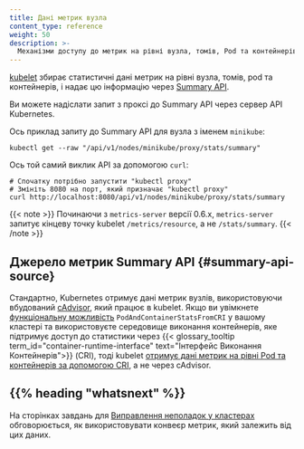 ```yaml
---
title: Дані метрик вузла
content_type: reference
weight: 50
description: >-
  Механізми доступу до метрик на рівні вузла, томів, Pod та контейнерів, як їх бачить kubelet.
---
```


[kubelet](/docs/reference/command-line-tools-reference/kubelet/) збирає статистичні дані метрик на рівні вузла, томів, pod та контейнерів, і надає цю інформацію через
[Summary API](https://github.com/kubernetes/kubernetes/blob/7d309e0104fedb57280b261e5677d919cb2a0e2d/staging/src/k8s.io/kubelet/pkg/apis/stats/v1alpha1/types.go).

Ви можете надіслати запит з проксі до Summary API через сервер API Kubernetes.

Ось приклад запиту до Summary API для вузла з іменем `minikube`:

```shell
kubectl get --raw "/api/v1/nodes/minikube/proxy/stats/summary"
```

Ось той самий виклик API за допомогою `curl`:

```shell
# Спочатку потрібно запустити "kubectl proxy"
# Змініть 8080 на порт, який призначає "kubectl proxy"
curl http://localhost:8080/api/v1/nodes/minikube/proxy/stats/summary
```

{{< note >}}
Починаючи з `metrics-server` версії 0.6.x, `metrics-server` запитує кінцеву точку kubelet `/metrics/resource`, а не `/stats/summary`.
{{< /note >}}

## Джерело метрик Summary API {#summary-api-source}

Стандартно, Kubernetes отримує дані метрик вузлів, використовуючи вбудований [cAdvisor](https://github.com/google/cadvisor), який працює в kubelet. Якщо ви увімкнете [функціональну можливість](/docs/reference/command-line-tools-reference/feature-gates/) `PodAndContainerStatsFromCRI` у вашому кластері та використовуєте середовище виконання контейнерів, яке підтримує доступ до статистики через {{< glossary_tooltip term_id="container-runtime-interface" text="Інтерфейс Виконання Контейнерів">}} (CRI), тоді kubelet [отримує дані метрик на рівні Pod та контейнерів за допомогою CRI](/docs/reference/instrumentation/cri-pod-container-metrics), а не через cAdvisor.

## {{% heading "whatsnext" %}}

На сторінках завдань для [Виправлення неполадок у кластерах](/docs/tasks/debug/debug-cluster/) обговорюється, як використовувати конвеєр метрик, який залежить від цих даних.
